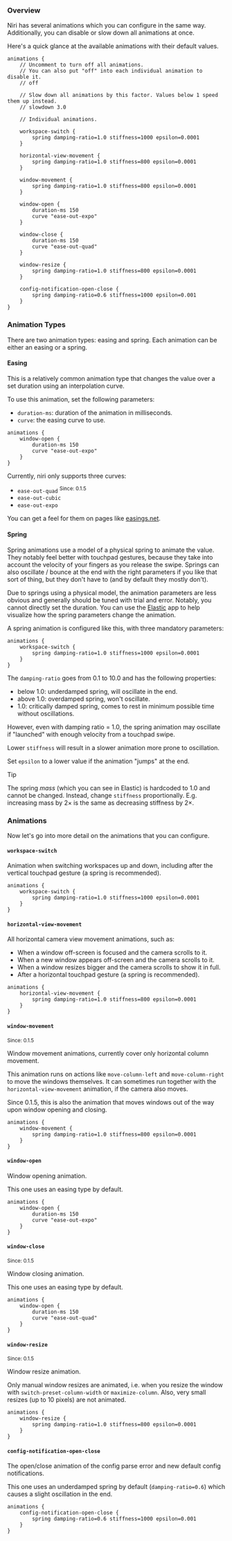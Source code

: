 ### Overview

Niri has several animations which you can configure in the same way.
Additionally, you can disable or slow down all animations at once.

Here's a quick glance at the available animations with their default values.

```
animations {
    // Uncomment to turn off all animations.
    // You can also put "off" into each individual animation to disable it.
    // off

    // Slow down all animations by this factor. Values below 1 speed them up instead.
    // slowdown 3.0

    // Individual animations.

    workspace-switch {
        spring damping-ratio=1.0 stiffness=1000 epsilon=0.0001
    }

    horizontal-view-movement {
        spring damping-ratio=1.0 stiffness=800 epsilon=0.0001
    }

    window-movement {
        spring damping-ratio=1.0 stiffness=800 epsilon=0.0001
    }

    window-open {
        duration-ms 150
        curve "ease-out-expo"
    }

    window-close {
        duration-ms 150
        curve "ease-out-quad"
    }

    window-resize {
        spring damping-ratio=1.0 stiffness=800 epsilon=0.0001
    }

    config-notification-open-close {
        spring damping-ratio=0.6 stiffness=1000 epsilon=0.001
    }
}
```

### Animation Types

There are two animation types: easing and spring.
Each animation can be either an easing or a spring.

#### Easing

This is a relatively common animation type that changes the value over a set duration using an interpolation curve.

To use this animation, set the following parameters:

- `duration-ms`: duration of the animation in milliseconds.
- `curve`: the easing curve to use.

```
animations {
    window-open {
        duration-ms 150
        curve "ease-out-expo"
    }
}
```

Currently, niri only supports three curves:

- `ease-out-quad` <sup>Since: 0.1.5</sup>
- `ease-out-cubic`
- `ease-out-expo`

You can get a feel for them on pages like [easings.net](https://easings.net/).

#### Spring

Spring animations use a model of a physical spring to animate the value.
They notably feel better with touchpad gestures, because they take into account the velocity of your fingers as you release the swipe.
Springs can also oscillate / bounce at the end with the right parameters if you like that sort of thing, but they don't have to (and by default they mostly don't).

Due to springs using a physical model, the animation parameters are less obvious and generally should be tuned with trial and error.
Notably, you cannot directly set the duration.
You can use the [Elastic](https://flathub.org/apps/app.drey.Elastic) app to help visualize how the spring parameters change the animation.

A spring animation is configured like this, with three mandatory parameters:

```
animations {
    workspace-switch {
        spring damping-ratio=1.0 stiffness=1000 epsilon=0.0001
    }
}
```

The `damping-ratio` goes from 0.1 to 10.0 and has the following properties:

- below 1.0: underdamped spring, will oscillate in the end.
- above 1.0: overdamped spring, won't oscillate.
- 1.0: critically damped spring, comes to rest in minimum possible time without oscillations.

However, even with damping ratio = 1.0, the spring animation may oscillate if "launched" with enough velocity from a touchpad swipe.

Lower `stiffness` will result in a slower animation more prone to oscillation.

Set `epsilon` to a lower value if the animation "jumps" at the end.

> [!TIP]
> The spring *mass* (which you can see in Elastic) is hardcoded to 1.0 and cannot be changed.
> Instead, change `stiffness` proportionally.
> E.g. increasing mass by 2× is the same as decreasing stiffness by 2×.

### Animations

Now let's go into more detail on the animations that you can configure.

#### `workspace-switch`

Animation when switching workspaces up and down, including after the vertical touchpad gesture (a spring is recommended).

```
animations {
    workspace-switch {
        spring damping-ratio=1.0 stiffness=1000 epsilon=0.0001
    }
}
```

#### `horizontal-view-movement`

All horizontal camera view movement animations, such as:

- When a window off-screen is focused and the camera scrolls to it.
- When a new window appears off-screen and the camera scrolls to it.
- When a window resizes bigger and the camera scrolls to show it in full.
- After a horizontal touchpad gesture (a spring is recommended).

```
animations {
    horizontal-view-movement {
        spring damping-ratio=1.0 stiffness=800 epsilon=0.0001
    }
}
```

#### `window-movement`

<sup>Since: 0.1.5</sup>

Window movement animations, currently cover only horizontal column movement.

This animation runs on actions like `move-column-left` and `move-column-right` to move the windows themselves.
It can sometimes run together with the `horizontal-view-movement` animation, if the camera also moves.

Since 0.1.5, this is also the animation that moves windows out of the way upon window opening and closing.

```
animations {
    window-movement {
        spring damping-ratio=1.0 stiffness=800 epsilon=0.0001
    }
}
```

#### `window-open`

Window opening animation.

This one uses an easing type by default.

```
animations {
    window-open {
        duration-ms 150
        curve "ease-out-expo"
    }
}
```

#### `window-close`

<sup>Since: 0.1.5</sup>

Window closing animation.

This one uses an easing type by default.

```
animations {
    window-open {
        duration-ms 150
        curve "ease-out-quad"
    }
}
```

#### `window-resize`

<sup>Since: 0.1.5</sup>

Window resize animation.

Only manual window resizes are animated, i.e. when you resize the window with `switch-preset-column-width` or `maximize-column`.
Also, very small resizes (up to 10 pixels) are not animated.

```
animations {
    window-resize {
        spring damping-ratio=1.0 stiffness=800 epsilon=0.0001
    }
}
```

#### `config-notification-open-close`

The open/close animation of the config parse error and new default config notifications.

This one uses an underdamped spring by default (`damping-ratio=0.6`) which causes a slight oscillation in the end.

```
animations {
    config-notification-open-close {
        spring damping-ratio=0.6 stiffness=1000 epsilon=0.001
    }
}
```
